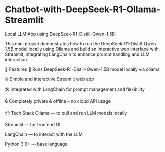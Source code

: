 # Chatbot-with-DeepSeek-R1-Ollama-Streamlit
Local LLM App using DeepSeek-R1-Distill-Qwen-1.5B

This mini project demonstrates how to run the DeepSeek-R1-Distill-Qwen-1.5B model locally using Ollama and build an interactive web interface with Streamlit, integrating LangChain to enhance prompt handling and LLM interaction.

🚀 Features
🧠 Runs DeepSeek-R1-Distill-Qwen-1.5B model locally via ollama

🌐 Simple and interactive Streamlit web app

🛠️ Integrated with LangChain for prompt management and flexibility

🔒 Completely private & offline – no cloud API usage

📦 Tech Stack
Ollama — to pull and run LLM models locally

Streamlit — for frontend UI

LangChain — to interact with the LLM

Python 3.9+ — base language

